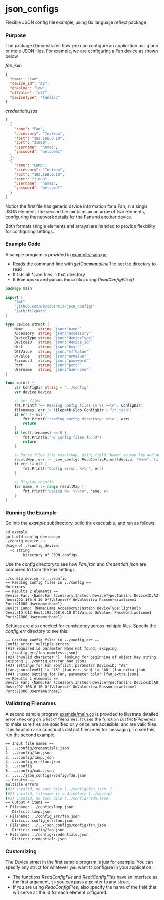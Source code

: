 # json_configs
Flexible JSON config file example, using Go language reflect package

### Purpose
The package demonstrates how you can configure an application using one or more JSON files. 
For example, we are configuring a Fan device as shown below.

*fan.json*
```json
{
  "name": "Fan",
  "device_id": "A2",
  "onValue": "low",
  "offValue": "off",
  "deviceType": "fanlinc"
}
```
*credentials.json*
```json
[
  {
    "name": "Fan",
    "accessory": "Insteon",
    "host": "192.168.0.10",
    "port": "21000",
    "username": "home1",
    "password": "welcome1"
  },
  {
    "name": "Lamp",
    "accessory": "Insteon",
    "host": "192.168.0.10",
    "port": "21000",
    "username": "home1",
    "password": "welcome1"
  }
]
```
Notice the first file has generic device information for a Fan, in a single JSON element.
The second file contains an an array of two elements, configuring the network details for the Fan and another device.

Both formats (single elements and arrays) are handled to provide flexibility for configuring settings.

### Example Code
A sample program is provided in [example/main.go](https://github.com/DavidSantia/json_configs/blob/master/example/config_device.go)

* Reads the command-line with *getCommandline()* to set the directory to read
* It lists all *.json files in that directory
* It then opens and parses those files uisng *ReadConfigFiles()*

```go
package main

import (
	"fmt"
	"github.com/DavidSantia/json_configs"
	"path/filepath"
)

type Device struct {
	Name       string `json:"name"`
	Accessory  string `json:"accessory"`
	DeviceType string `json:"deviceType"`
	DeviceID   string `json:"device_id"`
	Host       string `json:"host"`
	OffValue   string `json:"offValue"`
	OnValue    string `json:"onValue"`
	Password   string `json:"password"`
	Port       string `json:"port"`
	Username   string `json:"username"`
}

func main() {
	var ConfigDir string = "../config"
	var device Device

	// Get files
	fmt.Printf("== Reading config files in %s ==\n", ConfigDir)
	filenames, err := filepath.Glob(ConfigDir + "/*.json")
	if err != nil {
		fmt.Printf("reading config directory: %v\n", err)
		return
	}
	if len(filenames) == 0 {
		fmt.Println("no config files found")
		return
	}

	// Parse files into resultMap, using field "Name" as map key and device as each element
	resultMap, err := json_configs.ReadConfigFiles(&device, "Name", filenames...)
	if err != nil {
		fmt.Printf("Config error: %v\n", err)
	}

	// Display results
	for name, v := range resultMap {
		fmt.Printf("Device %s: %+v\n", name, v)
	}
}
```

### Running the Example
Go into the *example* subdirectory, build the executable, and run as follows:
```sh
cd example
go build config_device.go
./config_device -h
Usage of ./config_device:
  -c string
    	Directory of JSON configs
```
Use the *config* directory to see how *Fan.json* and *Credentials.json* are combined to form the Fan settings:
```
./config_device -c ../config
== Reading config files in ../config ==
No errors
== Results 2 elements ==
Device Fan: {Name:Fan Accessory:Insteon DeviceType:fanlinc DeviceID:A2 Host:192.168.0.10 OffValue:off OnValue:low Password:welcome1 Port:21000 Username:home1}
Device Lamp: {Name:Lamp Accessory:Insteon DeviceType:lightBulb DeviceID:C12 Host:192.168.0.10 OffValue: OnValue: Password:welcome1 Port:21000 Username:home1}
```
Settings are also checked for consistency across multiple files.  Specify the *config_err* directory to see this:
```
== Reading config files in ../config_err ==
Config error: multiple errors
(#1) required id parameter Name not found, skipping [../config_err/fan_nameless.json]
(#2) invalid character '}' looking for beginning of object key string, skipping [../config_err/fan_bad.json]
(#3) settings for Fan conflict, parameter DeviceID: "A2" [fan.json:elem#1] != "A3" [fan_err.json] != "A0" [fan_extra.json]
(#4) unused setting for Fan, parameter color [fan_extra.json]
== Results 1 elements ==
Device Fan: {Name:Fan Accessory:Insteon DeviceType:fanlinc DeviceID:A0 Host:192.168.0.10 OffValue:off OnValue:low Password:welcome1 Port:21000 Username:home1}
```

### Validating Filenames
A second sample program [example/main.go](https://github.com/DavidSantia/json_configs/blob/master/example/distinct_files.go)
is provided to illustrate detailed error checking on a list of filenames.  It uses the function *DistinctFilenames* to
make sure files are specified only once, are accesible, and are valid files.
This function also constructs distinct filenames for messaging.  To see this, run the second example.
```sh
== Input file names ==
1. ../config/credentials.json
2. ../config/fan.json	
3. ../config/lamp.json
4. ../config_err/fan.json
5. ../config
6. ../config/nada.json
7. ../../json_configs/config/fan.json
== Results ==
multiple errors
(#1) invalid, no such file [../config/fan.json	]
(#2) invalid, filename is a directory [../config]
(#3) invalid, no such file [../config/nada.json]
== Output 4 items ==
• Filename: ../config/lamp.json
   Distict: lamp.json
• Filename: ../config_err/fan.json
   Distict: config_err/fan.json
• Filename: ../../json_configs/config/fan.json
   Distict: config/fan.json
• Filename: ../config/credentials.json
   Distict: credentials.json
```


### Customizing
The Device struct in the first sample program is just for example.
You can specify any struct for whatever you want to configure in your application.
* The functions *ReadConfigFile* and *ReadConfigFiles* have an interface as the first argument,
so you can pass a pointer to any struct.
* If you are using *ReadConfigFiles*, also specify the name of the field that will
serve as the Id for each element cofigured.
